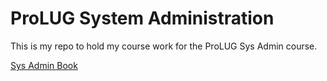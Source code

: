 # ProLUG System Administration

This is my repo to hold my course work for the ProLUG Sys Admin course.


[Sys Admin Book](https://professionallinuxusersgroup.github.io/lac/intro.html)
